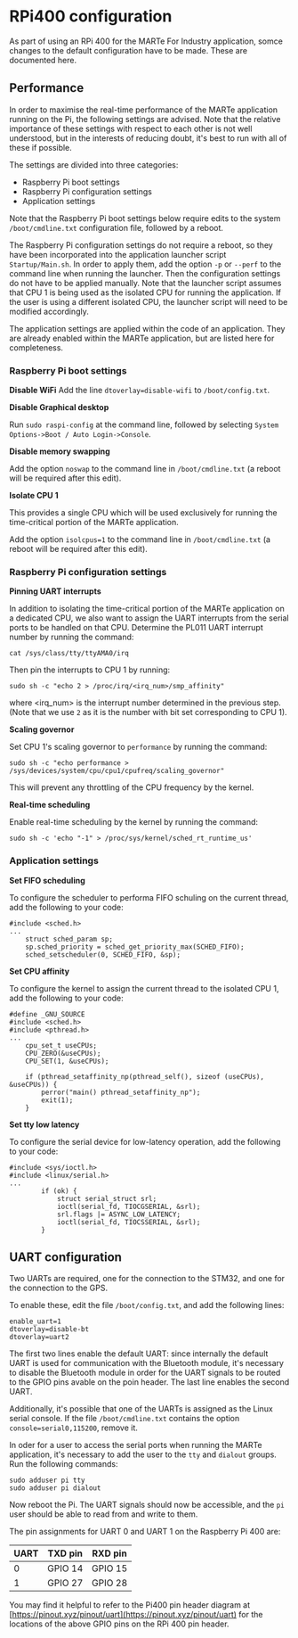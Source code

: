 # RPi400 configuration 

As part of using an RPi 400 for the MARTe For Industry application, somce changes to the default 
configuration have to be made. These are documented here.

## Performance

In order to maximise the real-time performance of the MARTe application running on the Pi, the
following settings are advised. Note that the relative importance of these settings with respect
to each other is not well understood, but in the interests of reducing doubt, it's best to run
with all of these if possible. 

The settings are divided into three categories:

* Raspberry Pi boot settings
* Raspberry Pi configuration settings
* Application settings

Note that the Raspberry Pi boot settings below require edits to the system `/boot/cmdline.txt` configuration file, followed by a reboot. 

The Raspberry Pi configuration settings do not require a reboot, so they have been incorporated into the application launcher script `Startup/Main.sh`. In order to apply them, add the option `-p` or `--perf` to the command line when running the launcher. Then the configuration settings do not have to be applied manually. Note that the launcher script assumes that CPU 1 is being used as the isolated CPU for running the application. If the user is using a different isolated CPU, the launcher script will need to be modified accordingly.

The application settings are applied within the code of an application. They are already enabled within the MARTe application, but are listed here for completeness.

### Raspberry Pi boot settings

**Disable WiFi**
Add the line `dtoverlay=disable-wifi` to `/boot/config.txt`.

**Disable Graphical desktop**

Run `sudo raspi-config` at the command line, followed by selecting `System Options->Boot / Auto Login->Console`.

**Disable memory swapping**

Add the option `noswap` to the command line in `/boot/cmdline.txt` (a reboot will be required after
this edit).

**Isolate CPU 1**

This provides a single CPU which will be used exclusively for running the time-critical portion
of the MARTe application.

Add the option `isolcpus=1` to the command line in `/boot/cmdline.txt` (a reboot will be required
after this edit).

### Raspberry Pi configuration settings

**Pinning UART interrupts**

In addition to isolating the time-critical portion of the MARTe application on a dedicated CPU, we also want to assign the UART interrupts from the serial ports to be handled on that
CPU. Determine the PL011 UART interrupt number by running the command:

```
cat /sys/class/tty/ttyAMA0/irq
```

Then pin the interrupts to CPU 1 by running:

```
sudo sh -c "echo 2 > /proc/irq/<irq_num>/smp_affinity"
```
where <irq_num> is the interrupt number determined in the previous step. (Note that we use `2` as it is the number with bit set corresponding to CPU 1).

**Scaling governor**

Set CPU 1's scaling governor to `performance` by running the command:

```
sudo sh -c "echo performance > /sys/devices/system/cpu/cpu1/cpufreq/scaling_governor"
```

This will prevent any throttling of the CPU frequency by the kernel.

**Real-time scheduling**

Enable real-time scheduling by the kernel by running the command:

```
sudo sh -c 'echo "-1" > /proc/sys/kernel/sched_rt_runtime_us'
```
### Application settings

**Set FIFO scheduling**

To configure the scheduler to performa FIFO schuling on the current thread, add the following to your code:

```
#include <sched.h>
...
    struct sched_param sp;
    sp.sched_priority = sched_get_priority_max(SCHED_FIFO);
    sched_setscheduler(0, SCHED_FIFO, &sp);
```

**Set CPU affinity**

To configure the kernel to assign the current thread to the isolated CPU 1, add the following to your code:

```
#define _GNU_SOURCE
#include <sched.h>
#include <pthread.h>
...
    cpu_set_t useCPUs;
    CPU_ZERO(&useCPUs);
    CPU_SET(1, &useCPUs);

    if (pthread_setaffinity_np(pthread_self(), sizeof (useCPUs), &useCPUs)) {
        perror("main() pthread_setaffinity_np");
        exit(1);
    }
```

**Set tty low latency**

To configure the serial device for low-latency operation, add the following to your code:

```
#include <sys/ioctl.h>
#include <linux/serial.h>
...
        if (ok) {
            struct serial_struct srl;
            ioctl(serial_fd, TIOCGSERIAL, &srl);
            srl.flags |= ASYNC_LOW_LATENCY;
            ioctl(serial_fd, TIOCSSERIAL, &srl);
        }
```

## UART configuration

Two UARTs are required, one for the connection to the STM32, and one for the connection to the GPS.

To enable these, edit the file `/boot/config.txt`, and add the following lines:

```
enable_uart=1
dtoverlay=disable-bt
dtoverlay=uart2
```

The first two lines enable the default UART: since internally the default UART is used for 
communication with the Bluetooth module, it's necessary to disable the Bluetooth module in order
for the UART signals to be routed to the GPIO pins avable on the poin header. The last line enables
the second UART.

Additionally, it's possible that one of the UARTs is assigned as the Linux serial console. If the file `/boot/cmdline.txt` contains the option `console=serial0,115200`, remove it.

In oder for a user to access the serial ports when running the MARTe application, it's necessary to add the user to the `tty` and `dialout` groups. Run the following commands:

```
sudo adduser pi tty
sudo adduser pi dialout
```

Now reboot the Pi. The UART signals should now be accessible, and the `pi` user should be able to read from and write to them.

The pin assignments for UART 0 and UART 1 on the Raspberry Pi 400 are:

| UART        | TXD pin     | RXD pin |
| ----------- | ----------- | ----------- |
| 0           | GPIO 14     | GPIO 15 |
| 1           | GPIO 27     | GPIO 28 |



You may find it helpful to refer to the Pi400 pin header diagram at 
[https://pinout.xyz/pinout/uart](https://pinout.xyz/pinout/uart) for the locations of the 
above GPIO pins on the RPi 400 pin header.
